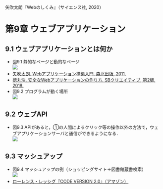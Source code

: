 矢吹太朗『Webのしくみ』（サイエンス社, 2020）

# 第9章 ウェブアプリケーション

## 9.1 ウェブアプリケーションとは何か

- 図9.1 静的なページと動的なページ<br>![](figures/09-1.svg)
- [矢吹太朗. Webアプリケーション構築入門. 森北出版, 2011.](https://calil.jp/book/4627847327)
- [徳丸浩. 安全なWebアプリケーションの作り方. SBクリエイティブ, 第2版, 2018.](https://calil.jp/book/4797393165)
- 図9.2 プログラムが動く場所<br>![](figures/09-2.svg)

## 9.2 ウェブAPI

- 図9.3 APIがあると，①の人間によるクリック等の操作以外の方法で，ウェブアプリケーションサーバと通信ができるようになる．<br>![](figures/09-3.svg)

## 9.3 マッシュアップ

- 図9.4 マッシュアップの例（ショッピングサイト＋図書館蔵書検索）<br>![](figures/09-4.svg)
- [ローレンス・レッシグ『CODE VERSION 2.0』（アマゾン）](https://www.amazon.co.jp/dp/4798115002/)
